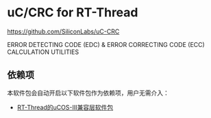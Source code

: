 # uC/CRC for RT-Thread

https://github.com/SiliconLabs/uC-CRC

ERROR DETECTING CODE (EDC) & ERROR CORRECTING CODE (ECC) CALCULATION UTILITIES



## 依赖项

本软件包会自动开启以下软件包作为依赖项，用户无需介入：

- [RT-Thread的uCOS-III兼容层软件包](https://github.com/mysterywolf/RT-Thread-wrapper-of-uCOS-III)


